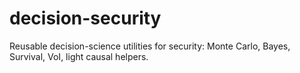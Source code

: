 # decision-security
Reusable decision-science utilities for security: Monte Carlo, Bayes, Survival, VoI, light causal helpers.
